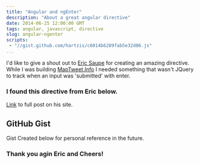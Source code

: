 ```yaml
---
title: "Angular and ngEnter"
description: "About a great angular directive"
date: 2014-06-25 12:00:00 GMT
tags: angular, javascript, directive
slug: angular-ngenter
scripts:
 - "//gist.github.com/hartzis/c6014b6289fab5e32d06.js"
...
```


I'd like to give a shout out to [Eric Saupe](http://ericsaupe.com/) for creating an amazing directive.  While I was building [MapTweet.Info](https://github.com/hartzis/MapTweet.Info) I needed something that wasn't JQuery to track when an input was 'submitted' with enter.

### I found this directive from Eric below.

[Link](http://ericsaupe.com/angularjs-detect-enter-key-ngenter/) to full post on his site.

## GitHub Gist

Gist Created below for personal reference in the future.

<script src="https://gist.github.com/hartzis/c6014b6289fab5e32d06.js"></script>

### Thank you agin Eric and Cheers!
